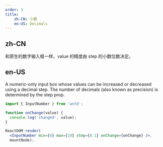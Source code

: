 ```yaml
---
order: 3
title:
    zh-CN: 小数
    en-US: Decimals
---
```


## zh-CN

和原生的数字输入框一样，value 的精度由 step 的小数位数决定。

## en-US

A numeric-only input box whose values can be increased or decreased using a decimal step. The number of decimals (also known as precision) is determined by the step prop.

````jsx
import { InputNumber } from 'antd';

function onChange(value) {
  console.log('changed', value);
}

ReactDOM.render(
  <InputNumber min={0} max={10} step={0.1} onChange={onChange} />,
  mountNode);
````
